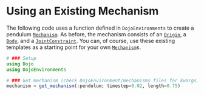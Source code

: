 # Using an Existing Mechanism
The following code uses a function defined in `DojoEnvironments` to create a pendulum [`Mechanism`](@ref). As before, the mechanism consists of an [`Origin`](@ref), a [`Body`](@ref), and a [`JointConstraint`](@ref). You can, of course, use these existing templates as a starting point for your own [`Mechanism`](@ref)s.

```julia
# ### Setup
using Dojo
using DojoEnvironments

# ### Get mechanism (check DojoEnvironment/mechanisms files for kwargs)
mechanism = get_mechanism(:pendulum; timestep=0.02, length=0.75) 
```
